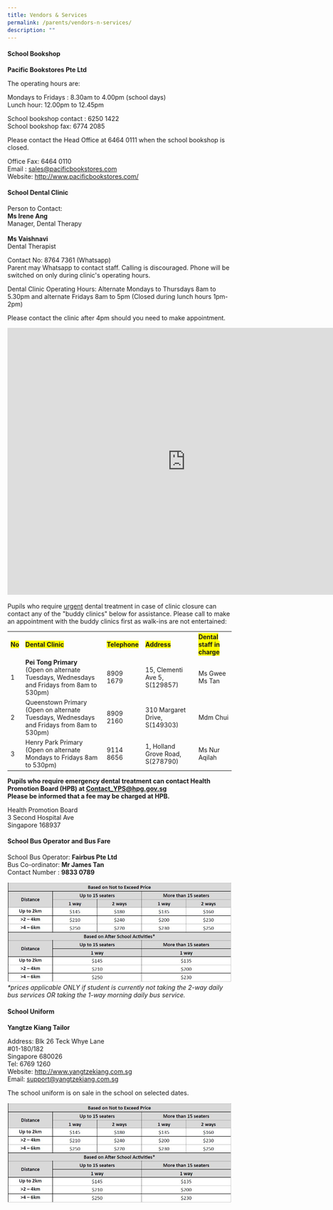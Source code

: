```yaml
---
title: Vendors & Services
permalink: /parents/vendors-n-services/
description: ""
---
```

<h4><strong>School Bookshop</strong></h4>
<p><strong>Pacific Bookstores Pte Ltd</strong></p>
<p>The operating hours are:</p>
<p>Mondays to Fridays : 8.30am to 4.00pm (school days)<br>Lunch hour: 12.00pm to 12.45pm</p>
<p>School bookshop contact : 6250 1422<br>School bookshop fax: 6774 2085</p>
<p>Please contact the Head Office at 6464 0111 when the school bookshop is closed.</p>
<p>Office Fax: 6464 0110<br>Email :&nbsp;<a href="mailto:sales@pacificbookstores.com" target="">sales@pacificbookstores.com</a><br>Website:&nbsp;<a href="http://www.pacificbookstores.com/" target="_blank" rel="noopener">http://www.pacificbookstores.com/</a></p>
<h4><strong>School Dental Clinic</strong></h4>
<p>Person to Contact:&nbsp;<br><strong>Ms Irene Ang</strong><br>Manager, Dental Therapy<br><br><strong>Ms Vaishnavi</strong><br>Dental Therapist</p>
<p>Contact No:&nbsp;8764 7361 (Whatsapp)<br>Parent may Whatsapp to contact staff. Calling is discouraged.&nbsp;Phone will be switched on only during clinic's operating hours.</p>
<p>Dental Clinic Operating Hours:&nbsp;Alternate Mondays to Thursdays 8am to 5.30pm and alternate Fridays 8am to 5pm (Closed during lunch hours 1pm-2pm)&nbsp;</p>
<p>Please contact the clinic after 4pm should you need to make appointment.</p>
<p><iframe src="https://calendar.google.com/calendar/embed?src=c_73734lpk10n98pit407sisl2ac%40group.calendar.google.com&amp;ctz=Asia%2FSingapore" width="800" height="600" frameborder="0" scrolling="no"></iframe></p>
<p>Pupils who require&nbsp;<u>urgent</u>&nbsp;dental treatment in case of clinic closure can contact any of the "buddy clinics" below for assistance. Please call to make an appointment with the buddy clinics first as walk-ins are not entertained:</p>
<table>
<tbody>
<tr>
<th style="text-align: left;"><span style="background-color: #ffff00;">No</span></th>
<th style="text-align: left;"><span style="background-color: #ffff00;">Dental Clinic</span></th>
<th style="text-align: left;"><span style="background-color: #ffff00;">Telephone</span></th>
<th style="text-align: left;"><span style="background-color: #ffff00;">Address</span></th>
<th style="text-align: left;"><span style="background-color: #ffff00;">Dental staff in charge</span></th>
</tr>
<tr>
<td>1</td>
<td><strong>Pei Tong Primary</strong><br>(Open on alternate Tuesdays, Wednesdays and Fridays from 8am to 530pm)</td>
<td>8909 1679</td>
<td>15, Clementi Ave 5, S(129857)</td>
<td>Ms Gwee<br>Ms Tan</td>
</tr>
<tr>
<td>2</td>
<td>Queenstown Primary<br>(Open on alternate Tuesdays, Wednesdays and Fridays from 8am to 530pm)</td>
<td>8909 2160</td>
<td>310 Margaret Drive, S(149303)</td>
<td>Mdm Chui</td>
</tr>
<tr>
<td>3</td>
<td>Henry Park Primary<br>(Open on alternate Mondays to Fridays 8am to 530pm)</td>
<td>9114 8656</td>
<td>1, Holland Grove Road, S(278790)</td>
<td>Ms Nur Aqilah</td>
</tr>
</tbody>
</table>
<p><strong>Pupils who require emergency dental treatment can contact Health Promotion Board (HPB) at <a href="mailto:Contact_YPS@hpg.gov.sg">Contact_YPS@hpg.gov.sg</a><br></strong><strong>Please be informed that a fee may be charged at HPB.</strong></p>
<p>Health Promotion Board<br>3 Second Hospital Ave<br>Singapore 168937</p>
<h4><strong>School Bus Operator and Bus Fare</strong></h4>
<p>School Bus Operator: <b>Fairbus Pte Ltd</b>
<br>Bus Co-ordinator: <b>Mr James Tan</b><br>
Contact Number : <b>9833 0789</b>

![](/images/2023/schbusservices2023.JPG)
<i>*prices applicable ONLY if student is currently not taking the 2-way daily bus services OR taking the 1-way morning daily bus service.</i>
</p>
<h4><strong>School Uniform</strong></h4>
<p><strong>Yangtze Kiang Tailor</strong></p>
<p>Address: Blk 26 Teck Whye Lane&nbsp;<br>#01-180/182&nbsp;<br>Singapore 680026<br>Tel: 6769 1260<br>Website:&nbsp;<a href="http://www.yangtzekiang.com.sg/" target="_blank" rel="noopener">http://www.yangtzekiang.com.sg</a><br>Email:&nbsp;<a href="mailto:support@yangtzekiang.com.sg" target="">support@yangtzekiang.com.sg</a></p>
<p>The school uniform is on sale in the school on selected dates.</p>

![](/images/2023/schbusservices2023.JPG)
